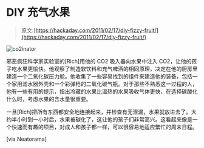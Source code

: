 # DIY 充气水果

> 原文:[https://hackaday.com/2011/02/17/diy-fizzy-fruit/](https://hackaday.com/2011/02/17/diy-fizzy-fruit/)

![co2inator](../Images/3c97500a61c7e9d9bc4771332d46d418.png "co2inator")

邪恶疯狂科学家实验室的[Rich]用他的 CO2 吸入器向水果中注入 CO2，让他的孩子吃水果更愉快。他观察了制造软饮料和充气啤酒的相同原理，决定在他的厨房里建造一个二氧化碳压力舱。他收集了一些容易找到的组件来建造他的装备，包括一个家用滤水器外壳和一个彩弹枪的二氧化碳气瓶。对于那些不熟悉这一过程的人，他有一些有用的提示，指出冷藏的水果比温热的水果吸收气体更快，在选择碳酸化什么时，考虑水果的含水量很重要。

一旦[Rich]把所有东西都安全地连接起来，并检查有无泄漏，水果就放进去了。大约半小时到一小时后，水果被碳化了，这让他的孩子们非常高兴。这看起来像是一个快速而有趣的项目，对成人和孩子都一样，可以很容易地适应繁忙的周末日程。

[via Neatorama]